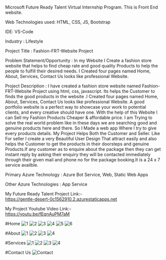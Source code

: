 
Microsoft Future Ready Talent Virtual Internship Program. This is Front End website.

Web Technologies used: HTML, CSS, JS, Bootstrap

IDE: VS-Code

Industry : Lifestyle

Project Title : Fashion-FRT-Website Project

Problem Statement/Opportunity : In my Website I Create a fashion store website that helps to find cheap rate and good quality Products to help the people to fulfill their desired needs. I Created four pages named Home, About, Services, Contact Us looks like professional Website.

Project Description : I have created a fashion store website named Fashion-FRT-Website Project using html, css, javascript. Its helps the Customer to finds the good products in the website .I Created four pages named Home, About, Services, Contact Us looks like professional Website. A good portfolio website is a perfect way to showcase your work to potential clients, and every creative should have one. With the help of this Website I can Sell my Fashion Products Cheaper & affordable price. I am Trying to solve the real world problem like in these days we are searching good and genuine products here and there. So I Made a web app Where I try to give every products details. My Project Helps Both the Customer and Seller. Like For seller I create a very Beautiful User Design That attract easily and also helps the Customer to get the products in their doorsteps and genuine Products.If any customer as to enquire about the package then they can get instant reply by asking their enquiry they will be contacted immediately through their given mail and phone no for the package booking.It is a 24 x 7 service availble.

Primary Azure Technology : Azure Bot Service, Web, Static Web Apps

Other Azure Technologies : App Service

My Future Ready Talent Project Link:-  
https://gentle-desert-0c1562910.2.azurestaticapps.net

My Project Youtube Video Link:-  
https://youtu.be/fEqnAuPM7aM

#Home
![1](https://user-images.githubusercontent.com/109533920/209975726-82a5daa7-c311-449f-b79b-b2ac6a5efc3f.png)
![2](https://user-images.githubusercontent.com/109533920/209975729-5cd14aab-9558-4e52-afe8-e43858b213c8.png)
![3](https://user-images.githubusercontent.com/109533920/209975744-90bf2f8a-eb27-49f1-9445-473ce69e4dab.png)
![4](https://user-images.githubusercontent.com/109533920/209975754-35e863cb-eee9-4aaa-a6f4-b15377e3aebb.png)
![5](https://user-images.githubusercontent.com/109533920/209975769-73021c8b-ed69-42cd-8626-383623cdec14.png)
![6](https://user-images.githubusercontent.com/109533920/209975794-6614cc20-d9a3-4f24-b54c-91ac755221d5.png)

#About
![1](https://user-images.githubusercontent.com/109533920/209978950-68d593da-f350-415c-9ebf-b1f8cc72eb7b.png)
![2](https://user-images.githubusercontent.com/109533920/209978976-6a393737-eab6-44a2-8812-34c7a89e8d52.png)
![3](https://user-images.githubusercontent.com/109533920/209978985-cf2c817b-c42b-4c66-b95f-116076c010b2.png)
![4](https://user-images.githubusercontent.com/109533920/209978996-0968f6de-ac2f-4d26-b834-09440850b5e8.png)

#Services
![1](https://user-images.githubusercontent.com/109533920/209979466-836bd923-8e0a-4d34-9dd0-629b1680896b.png)
![2](https://user-images.githubusercontent.com/109533920/209979471-fd8b8bd6-970e-4a35-b811-6b84d3d5e306.png)
![3](https://user-images.githubusercontent.com/109533920/209979476-64e79909-08de-4bbf-9539-e5faa4771052.png)
![4](https://user-images.githubusercontent.com/109533920/209979490-a0118edd-825d-46e9-a4de-321643163a10.png)

#Contact Us 
![Contact](https://user-images.githubusercontent.com/109533920/209979605-a70a166f-e728-4fbb-accc-4c179f2001ea.png)


